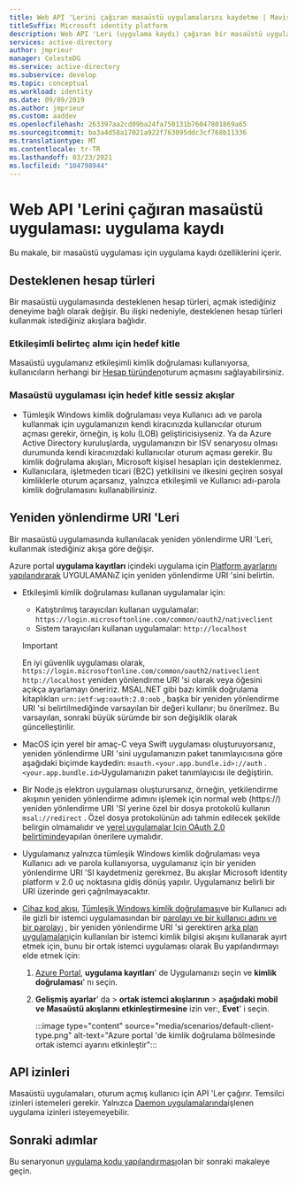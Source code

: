 ```yaml
---
title: Web API 'Lerini çağıran masaüstü uygulamalarını kaydetme | Mavisi
titleSuffix: Microsoft identity platform
description: Web API 'Leri (uygulama kaydı) çağıran bir masaüstü uygulaması oluşturmayı öğrenin
services: active-directory
author: jmprieur
manager: CelesteDG
ms.service: active-directory
ms.subservice: develop
ms.topic: conceptual
ms.workload: identity
ms.date: 09/09/2019
ms.author: jmprieur
ms.custom: aaddev
ms.openlocfilehash: 263397aa2cd09ba24fa750131b76047801869a65
ms.sourcegitcommit: ba3a4d58a17021a922f763095ddc3cf768b11336
ms.translationtype: MT
ms.contentlocale: tr-TR
ms.lasthandoff: 03/23/2021
ms.locfileid: "104798944"
---
```

# <a name="desktop-app-that-calls-web-apis-app-registration"></a>Web API 'Lerini çağıran masaüstü uygulaması: uygulama kaydı

Bu makale, bir masaüstü uygulaması için uygulama kaydı özelliklerini içerir.

## <a name="supported-account-types"></a>Desteklenen hesap türleri

Bir masaüstü uygulamasında desteklenen hesap türleri, açmak istediğiniz deneyime bağlı olarak değişir. Bu ilişki nedeniyle, desteklenen hesap türleri kullanmak istediğiniz akışlara bağlıdır.

### <a name="audience-for-interactive-token-acquisition"></a>Etkileşimli belirteç alımı için hedef kitle

Masaüstü uygulamanız etkileşimli kimlik doğrulaması kullanıyorsa, kullanıcıların herhangi bir [Hesap türünden](quickstart-register-app.md)oturum açmasını sağlayabilirsiniz.

### <a name="audience-for-desktop-app-silent-flows"></a>Masaüstü uygulaması için hedef kitle sessiz akışlar

- Tümleşik Windows kimlik doğrulaması veya Kullanıcı adı ve parola kullanmak için uygulamanızın kendi kiracınızda kullanıcılar oturum açması gerekir, örneğin, iş kolu (LOB) geliştiricisiyseniz. Ya da Azure Active Directory kuruluşlarda, uygulamanızın bir ISV senaryosu olması durumunda kendi kiracınızdaki kullanıcılar oturum açması gerekir. Bu kimlik doğrulama akışları, Microsoft kişisel hesapları için desteklenmez.
- Kullanıcılara, işletmeden ticari (B2C) yetkilisini ve ilkesini geçiren sosyal kimliklerle oturum açarsanız, yalnızca etkileşimli ve Kullanıcı adı-parola kimlik doğrulamasını kullanabilirsiniz.

## <a name="redirect-uris"></a>Yeniden yönlendirme URI 'Leri

Bir masaüstü uygulamasında kullanılacak yeniden yönlendirme URI 'Leri, kullanmak istediğiniz akışa göre değişir.

Azure portal **uygulama kayıtları** içindeki uygulama için [Platform ayarlarını yapılandırarak](quickstart-register-app.md#add-a-redirect-uri) UYGULAMANıZ için yeniden yönlendirme URI 'sini belirtin.

- Etkileşimli kimlik doğrulaması kullanan uygulamalar için:
  - Katıştırılmış tarayıcıları kullanan uygulamalar: `https://login.microsoftonline.com/common/oauth2/nativeclient`
  - Sistem tarayıcıları kullanan uygulamalar: `http://localhost`

  > [!IMPORTANT]
  > En iyi güvenlik uygulaması olarak, `https://login.microsoftonline.com/common/oauth2/nativeclient` `http://localhost` yeniden yönlendirme URI 'si olarak veya öğesini açıkça ayarlamayı öneririz. MSAL.NET gibi bazı kimlik doğrulama kitaplıkları `urn:ietf:wg:oauth:2.0:oob` , başka bir yeniden yönlendirme URI 'si belirtilmediğinde varsayılan bir değeri kullanır; bu önerilmez. Bu varsayılan, sonraki büyük sürümde bir son değişiklik olarak güncelleştirilir.

- MacOS için yerel bir amaç-C veya Swift uygulaması oluşturuyorsanız, yeniden yönlendirme URI 'sini uygulamanızın paket tanımlayıcısına göre aşağıdaki biçimde kaydedin: `msauth.<your.app.bundle.id>://auth` . `<your.app.bundle.id>`Uygulamanızın paket tanımlayıcısı ile değiştirin.
- Bir Node.js elektron uygulaması oluşturursanız, örneğin, yetkilendirme akışının yeniden yönlendirme adımını işlemek için normal web (https://) yeniden yönlendirme URI 'SI yerine özel bir dosya protokolü kullanın `msal://redirect` . Özel dosya protokolünün adı tahmin edilecek şekilde belirgin olmamalıdır ve [yerel uygulamalar Için OAuth 2.0 belirtiminde](https://tools.ietf.org/html/rfc8252#section-7.1)yapılan önerilere uymalıdır.
- Uygulamanız yalnızca tümleşik Windows kimlik doğrulaması veya Kullanıcı adı ve parola kullanıyorsa, uygulamanız için bir yeniden yönlendirme URI 'SI kaydetmeniz gerekmez. Bu akışlar Microsoft Identity platform v 2.0 uç noktasına gidiş dönüş yapılır. Uygulamanız belirli bir URI üzerinde geri çağrılmayacaktır.
- [Cihaz kod akışı](scenario-desktop-acquire-token.md#device-code-flow), [Tümleşik Windows kimlik doğrulaması](scenario-desktop-acquire-token.md#integrated-windows-authentication)ve bir Kullanıcı adı ile gizli bir istemci uygulamasından bir [parolayı ve bir kullanıcı adını ve bir parolayı](scenario-desktop-acquire-token.md#username-and-password) , bir yeniden yönlendirme URI 'si gerektiren [arka plan uygulamaları](scenario-daemon-overview.md)için kullanılan bir istemci kimlik bilgisi akışını kullanarak ayırt etmek için, bunu bir ortak istemci uygulaması olarak Bu yapılandırmayı elde etmek için:

    1. <a href="https://portal.azure.com/" target="_blank">Azure Portal</a>, **uygulama kayıtları**' de Uygulamanızı seçin ve **kimlik doğrulaması**' nı seçin.
    1. **Gelişmiş ayarlar**' da  >  **ortak istemci akışlarının**  >  **aşağıdaki mobil ve Masaüstü akışlarını etkinleştirmesine** izin ver:, **Evet**' i seçin.

        :::image type="content" source="media/scenarios/default-client-type.png" alt-text="Azure portal 'de kimlik doğrulama bölmesinde ortak istemci ayarını etkinleştir":::

## <a name="api-permissions"></a>API izinleri

Masaüstü uygulamaları, oturum açmış kullanıcı için API 'Ler çağırır. Temsilci izinleri istemeleri gerekir. Yalnızca [Daemon uygulamalarında](scenario-daemon-overview.md)işlenen uygulama izinleri isteyemeyebilir.

## <a name="next-steps"></a>Sonraki adımlar

Bu senaryonun [uygulama kodu yapılandırması](scenario-desktop-app-configuration.md)olan bir sonraki makaleye geçin.
